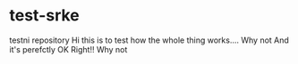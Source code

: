 # test-srke
testni repository
Hi this is to test how the whole thing works.... Why not
And it's perefctly OK
Right!!
Why not

